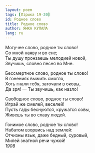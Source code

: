 ```yaml
---
layout: poem
tags: [Лірыка 19-20]
id: Родное слово
title: Родное слово
author: ЯНКА КУПАЛА
lang: ru
---
```



Могучее слово, родное ты слово!  
Со мной наяву и во сне;  
Ты душу пронзаешь мелодией новой,  
Звучишь, словно песня во Мне.  

Бессмертное слово, родное ты слово!  
В гонениях выжить смогло,  
Хоть гнали тебя, заточали в оковы,  
Да зря! — Ты звучишь, как назло!  

Свободное слово, родное ты слово!  
Играй же смелей, веселей!  
Пусть гады беснуются, кружатся совы,  
Живешь ты во славу людей.  

Гонимое слово, родное ты слово!  
Набатом взорвись над землей:  
Отчизны язык, даже бедный, суровый,  
Милей знатной речи чужой!  
*1908*  
